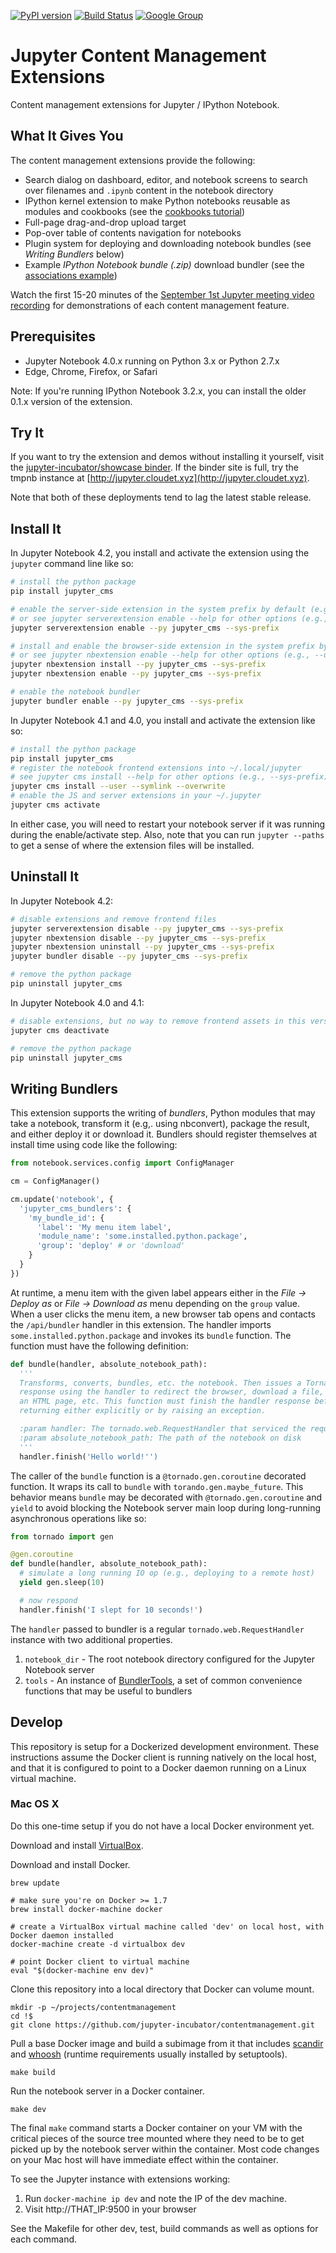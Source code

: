 [![PyPI version](https://badge.fury.io/py/jupyter_cms.svg)](https://badge.fury.io/py/jupyter_cms) [![Build Status](https://travis-ci.org/jupyter-incubator/contentmanagement.svg?branch=master)](https://travis-ci.org/jupyter-incubator/contentmanagement) [![Google Group](https://img.shields.io/badge/-Google%20Group-lightgrey.svg)](https://groups.google.com/forum/#!forum/jupyter)

# Jupyter Content Management Extensions

Content management extensions for Jupyter / IPython Notebook.

## What It Gives You

The content management extensions provide the following:

* Search dialog on dashboard, editor, and notebook screens to search over filenames and `.ipynb` content in the notebook directory
* IPython kernel extension to make Python notebooks reusable as modules and cookbooks (see the [cookbooks tutorial](etc/notebooks/cookbooks_demo/use_cookbooks.ipynb))
* Full-page drag-and-drop upload target
* Pop-over table of contents navigation for notebooks
* Plugin system for deploying and downloading notebook bundles (see *Writing Bundlers* below)
* Example *IPython Notebook bundle (.zip)* download bundler (see the [associations example](etc/notebooks/associations_demo/associations_demo.ipynb))

Watch the first 15-20 minutes of the [September 1st Jupyter meeting video recording](https://www.youtube.com/watch?v=SJiezXPhVv8) for demonstrations of each content management feature.

## Prerequisites

* Jupyter Notebook 4.0.x running on Python 3.x or Python 2.7.x
* Edge, Chrome, Firefox, or Safari

Note: If you're running IPython Notebook 3.2.x, you can install the older 0.1.x version of the extension.

## Try It

If you want to try the extension and demos without installing it yourself, visit the [jupyter-incubator/showcase binder](http://mybinder.org/repo/jupyter-incubator/showcase). If the binder site is full, try the tmpnb instance at [http://jupyter.cloudet.xyz](http://jupyter.cloudet.xyz).

Note that both of these deployments tend to lag the latest stable release.

## Install It

In Jupyter Notebook 4.2, you install and activate the extension using the `jupyter` command line like so:

```bash
# install the python package
pip install jupyter_cms

# enable the server-side extension in the system prefix by default (e.g., conda env, venv)
# or see jupyter serverextension enable --help for other options (e.g., --user)
jupyter serverextension enable --py jupyter_cms --sys-prefix

# install and enable the browser-side extension in the system prefix by default
# or see jupyter nbextension enable --help for other options (e.g., --user)
jupyter nbextension install --py jupyter_cms --sys-prefix
jupyter nbextension enable --py jupyter_cms --sys-prefix

# enable the notebook bundler
jupyter bundler enable --py jupyter_cms --sys-prefix
```

In Jupyter Notebook 4.1 and 4.0, you install and activate the extension like so:

```bash
# install the python package
pip install jupyter_cms
# register the notebook frontend extensions into ~/.local/jupyter
# see jupyter cms install --help for other options (e.g., --sys-prefix)
jupyter cms install --user --symlink --overwrite
# enable the JS and server extensions in your ~/.jupyter
jupyter cms activate
```

In either case, you will need to restart your notebook server if it was running during the enable/activate step. Also, note that you can run `jupyter --paths` to get a sense of where the extension files will be installed.

## Uninstall It

In Jupyter Notebook 4.2:

```bash
# disable extensions and remove frontend files
jupyter serverextension disable --py jupyter_cms --sys-prefix
jupyter nbextension disable --py jupyter_cms --sys-prefix
jupyter nbextension uninstall --py jupyter_cms --sys-prefix
jupyter bundler disable --py jupyter_cms --sys-prefix

# remove the python package
pip uninstall jupyter_cms
```

In Jupyter Notebook 4.0 and 4.1:

```bash
# disable extensions, but no way to remove frontend assets in this version
jupyter cms deactivate

# remove the python package
pip uninstall jupyter_cms
```

## Writing Bundlers

This extension supports the writing of *bundlers*, Python modules that may take a notebook, transform it (e.g,. using nbconvert), package the result, and either deploy it or download it. Bundlers should register themselves at install time using code like the following:

```python
from notebook.services.config import ConfigManager

cm = ConfigManager()

cm.update('notebook', { 
  'jupyter_cms_bundlers': {
    'my_bundle_id': {
      'label': 'My menu item label',
      'module_name': 'some.installed.python.package',
      'group': 'deploy' # or 'download'
    }
  }
})
```

At runtime, a menu item with the given label appears either in the *File &rarr; Deploy as* or *File &rarr; Download as* menu depending on the `group` value. When a user clicks the menu item, a new browser tab opens and contacts the `/api/bundler` handler in this extension. The handler imports `some.installed.python.package` and invokes its `bundle` function. The function must have the following definition:

```python
def bundle(handler, absolute_notebook_path):
  '''
  Transforms, converts, bundles, etc. the notebook. Then issues a Tornado web 
  response using the handler to redirect the browser, download a file, show
  an HTML page, etc. This function must finish the handler response before
  returning either explicitly or by raising an exception.

  :param handler: The tornado.web.RequestHandler that serviced the request
  :param absolute_notebook_path: The path of the notebook on disk
  '''
  handler.finish('Hello world!'')
```

The caller of the `bundle` function is a `@tornado.gen.coroutine` decorated function. It wraps its call to `bundle` with `torando.gen.maybe_future`. This behavior means `bundle` may be decorated with `@tornado.gen.coroutine`  and `yield` to avoid blocking the Notebook server main loop during long-running asynchronous operations like so:

```python
from tornado import gen

@gen.coroutine
def bundle(handler, absolute_notebook_path):
  # simulate a long running IO op (e.g., deploying to a remote host)
  yield gen.sleep(10)

  # now respond
  handler.finish('I slept for 10 seconds!')
```

The `handler` passed to bundler is a regular `tornado.web.RequestHandler` instance with two additional properties.

1. `notebook_dir` - The root notebook directory configured for the Jupyter Notebook server
2. `tools` - An instance of [BundlerTools](https://github.com/jupyter-incubator/contentmanagement/blob/master/urth/cms/bundler.py#L15), a set of common convenience functions that may be useful to bundlers

## Develop

This repository is setup for a Dockerized development environment.  These instructions assume the Docker client is running natively on the local host, and that it is configured to point to a Docker daemon running on a Linux virtual machine.

### Mac OS X

Do this one-time setup if you do not have a local Docker environment yet.

Download and install [VirtualBox](https://www.virtualbox.org/wiki/Downloads).

Download and install Docker.

```
brew update

# make sure you're on Docker >= 1.7
brew install docker-machine docker

# create a VirtualBox virtual machine called 'dev' on local host, with Docker daemon installed
docker-machine create -d virtualbox dev

# point Docker client to virtual machine
eval "$(docker-machine env dev)"
```

Clone this repository into a local directory that Docker can volume mount.

```
mkdir -p ~/projects/contentmanagement
cd !$
git clone https://github.com/jupyter-incubator/contentmanagement.git
```

Pull a base Docker image and build a subimage from it that includes [scandir](https://github.com/benhoyt/scandir) and [whoosh](http://whoosh.readthedocs.org/en/latest/) (runtime requirements usually installed by setuptools).

```
make build
```

Run the notebook server in a Docker container.

```
make dev
```

The final `make` command starts a Docker container on your VM with the critical pieces of the source tree mounted where they need to be to get picked up by the notebook server within the container.  Most code changes on your Mac host will have immediate effect within the container.

To see the Jupyter instance with extensions working:

1. Run `docker-machine ip dev` and note the IP of the dev machine.
2. Visit http://THAT_IP:9500 in your browser

See the Makefile for other dev, test, build commands as well as options for each command.
